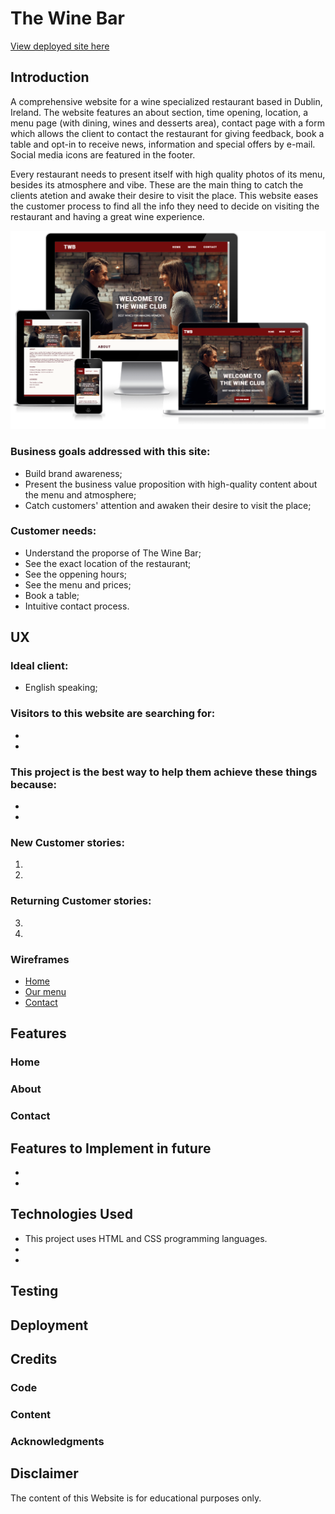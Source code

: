 # The Wine Bar

[View deployed site here](https://omurilolima.github.io/the-wine-bar/)

## Introduction

A comprehensive website for a wine specialized restaurant based in Dublin, Ireland. The website features an about section, time opening, location, a menu page (with dining, wines and desserts area), contact page with a form which allows the client to contact the restaurant for giving feedback, book a table and opt-in to receive news, information and special offers by e-mail. Social media icons are featured in the footer.

Every restaurant needs to present itself with high quality photos of its menu, besides its atmosphere and vibe. These are the main thing to catch the clients atetion and awake their desire to visit the place. This website eases the customer process to find all the info they need to decide on visiting the restaurant and having a great wine experience.

![website in different screen sizes](/images-to-readme/website-in-different-screen-sizes.png)

### Business goals addressed with this site:

- Build brand awareness;
- Present the business value proposition with high-quality content about the menu and atmosphere;
- Catch customers' attention and awaken their desire to visit the place;

### Customer needs:

- Understand the proporse of The Wine Bar;
- See the exact location of the restaurant;
- See the oppening hours;
- See the menu and prices;
- Book a table;
- Intuitive contact process.

## UX

### Ideal client:

- English speaking;

### Visitors to this website are searching for:

- 
- 

### This project is the best way to help them achieve these things because:

- 
- 

### New Customer stories:
1. 
2. 

### Returning Customer stories:

3. 
4.  

### Wireframes
- [Home](#)
- [Our menu](#)
- [Contact](#)

## Features

### Home

### About

### Contact

## Features to Implement in future
- 
- 

## Technologies Used
- This project uses HTML and CSS programming languages.
- 
- 

## Testing

## Deployment

## Credits

### Code

### Content

### Acknowledgments

## Disclaimer

The content of this Website is for educational purposes only.


